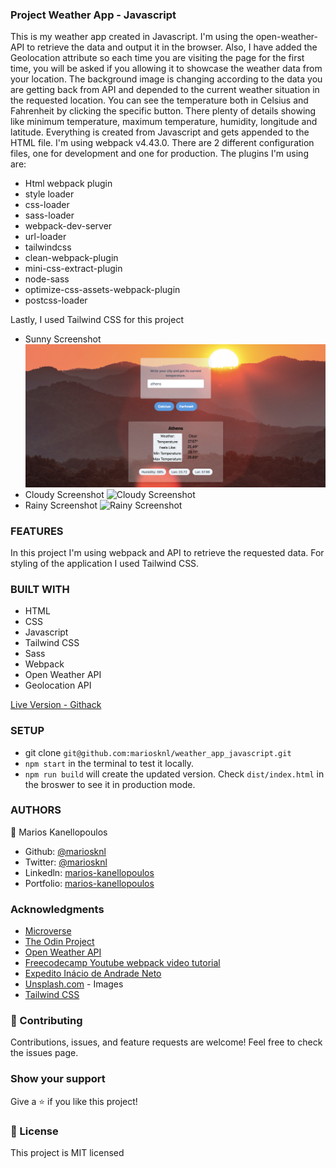 ### Project Weather App - Javascript

This is my weather app created in Javascript. I'm using the open-weather-API to retrieve the data and output it in the browser. Also, I have added the Geolocation attribute so each time you are visiting the page for the first time, you will be asked if you allowing it to showcase the weather data from your location. The background image is changing according to the data you are getting back from API and depended to the current weather situation in the requested location. You can see the temperature both in Celsius and Fahrenheit by clicking the specific button. There plenty of details showing like minimum temperature, maximum temperature, humidity, longitude and latitude. Everything is created from Javascript and gets appended to the HTML file. I'm using webpack v4.43.0. There are 2 different configuration files, one for development and one for production. The plugins I'm using are:

- Html webpack plugin
- style loader
- css-loader
- sass-loader
- webpack-dev-server
- url-loader
- tailwindcss
- clean-webpack-plugin
- mini-css-extract-plugin
- node-sass
- optimize-css-assets-webpack-plugin
- postcss-loader

Lastly, I used Tailwind CSS for this project

- Sunny Screenshot
![Sunny Screenshot](./src/assets/sunnyscr.png)
- Cloudy Screenshot
![Cloudy Screenshot](./src/assets/cloudyscr.png)
- Rainy Screenshot
![Rainy Screenshot](./src/assets/rainyscr.png)

### FEATURES

In this project I'm using webpack and API to retrieve the requested data. For styling of the application I used Tailwind CSS.

### BUILT WITH

- HTML
- CSS
- Javascript
- Tailwind CSS
- Sass
- Webpack
- Open Weather API
- Geolocation API

[Live Version - Githack](https://rawcdn.githack.com/mariosknl/weather_app_javascript/0636868ea89002800ae9788bf1ca4cf2a9308c7a/dist/index.html)

### SETUP
- git clone `git@github.com:mariosknl/weather_app_javascript.git`
- `npm start` in the terminal to test it locally.
- `npm run build` will create the updated version. Check `dist/index.html` in the broswer to see it in production mode. 

### AUTHORS

👤 Marios Kanellopoulos
- Github: [@mariosknl](https://github.com/mariosknl)
- Twitter: [@mariosknl](https://twitter.com/MariosKnl)
- Linkedln: [marios-kanellopoulos](https://www.linkedin.com/in/marios-kanellopoulos)
- Portfolio: [marios-kanellopoulos](https://marioskanellopoulos.com/)

### Acknowledgments
- [Microverse](https://www.microverse.org/)
- [The Odin Project](https://www.theodinproject.com/courses/javascript/lessons/weather-app)
- [Open Weather API](https://openweathermap.org/api)
- [Freecodecamp Youtube webpack video tutorial](https://www.youtube.com/watch?v=MpGLUVbqoYQ&t=5304s)
- [Expedito Inácio de Andrade Neto](https://expjazz.github.io/expedito_andrade/)
- [Unsplash.com](https://unsplash.com/) - Images
- [Tailwind CSS](https://tailwindcss.com/)


### 🤝 Contributing
Contributions, issues, and feature requests are welcome!
Feel free to check the issues page.

### Show your support
Give a ⭐️ if you like this project!

### 📝 License
This project is MIT licensed
